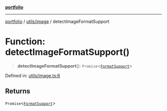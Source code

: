 [**portfolio**](../../../README.md)

***

[portfolio](../../../modules.md) / [utils/image](../README.md) / detectImageFormatSupport

# Function: detectImageFormatSupport()

> **detectImageFormatSupport**(): `Promise`\<[`FormatSupport`](../interfaces/FormatSupport.md)\>

Defined in: [utils/image.ts:6](https://github.com/tnorlund/Portfolio/blob/d9124ef4c2762679c90307688ae5136fac231c38/portfolio/utils/image.ts#L6)

## Returns

`Promise`\<[`FormatSupport`](../interfaces/FormatSupport.md)\>
